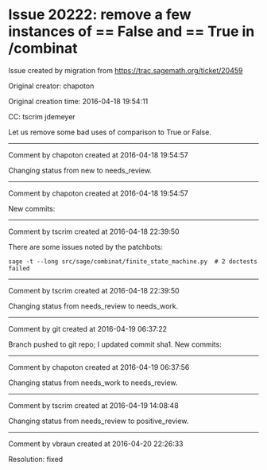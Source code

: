 # Issue 20222: remove a few instances of == False and == True in /combinat

Issue created by migration from https://trac.sagemath.org/ticket/20459

Original creator: chapoton

Original creation time: 2016-04-18 19:54:11

CC:  tscrim jdemeyer

Let us remove some bad uses of comparison to True or False.


---

Comment by chapoton created at 2016-04-18 19:54:57

Changing status from new to needs_review.


---

Comment by chapoton created at 2016-04-18 19:54:57

New commits:


---

Comment by tscrim created at 2016-04-18 22:39:50

There are some issues noted by the patchbots:

```
sage -t --long src/sage/combinat/finite_state_machine.py  # 2 doctests failed
```



---

Comment by tscrim created at 2016-04-18 22:39:50

Changing status from needs_review to needs_work.


---

Comment by git created at 2016-04-19 06:37:22

Branch pushed to git repo; I updated commit sha1. New commits:


---

Comment by chapoton created at 2016-04-19 06:37:56

Changing status from needs_work to needs_review.


---

Comment by tscrim created at 2016-04-19 14:08:48

Changing status from needs_review to positive_review.


---

Comment by vbraun created at 2016-04-20 22:26:33

Resolution: fixed

